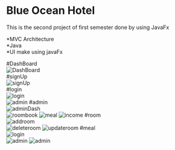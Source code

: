 # Blue Ocean Hotel<br>

This is the second project of first semester done by using JavaFx

*MVC Architecture<br>
*Java<br>
*UI make using javaFx

#DashBoard<br>
![DashBoard](src/assets/project/dashboard.png)<br>
#signUp<br>
![signUp](src/assets/project/SignUp.png)<br>
#login<br>
![login](src/assets/project/login.png)<br>
![admin](src/assets/project/admin.png)
#admin<br>
![adminDash](src/assets/project/admin%20dash.png)<br>
![roombook](src/assets/project/booking%20room.png)
![meal](src/assets/project/meal.png)
![income](src/assets/project/Income.png)
#room<br>
![addroom](src/assets/project/add%20new%20room.png)<br>
![deleteroom](src/assets/project/delete%20rrom.png)
![updateroom](src/assets/project/update%20rrom.png)
#meal<br>
![login](src/assets/project/add%20new%20room.png)<br>
![admin](src/assets/project/delete%20rrom.png)
![admin](src/assets/project/update%20rrom.png)
